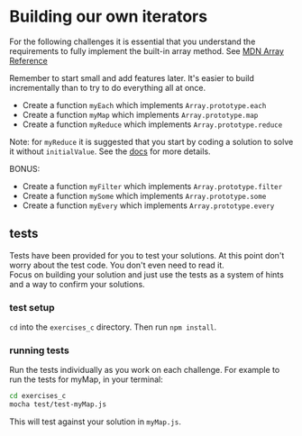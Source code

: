 # Building our own iterators


For the following challenges it is essential that you understand the requirements to fully implement the built-in array method. See [MDN Array Reference](https://developer.mozilla.org/en-US/docs/Web/JavaScript/Reference/Global_Objects/Array)

Remember to start small and add features later. It's easier to build incrementally than to try to do everything all at once.

* Create a function `myEach` which implements `Array.prototype.each`
* Create a function `myMap` which implements `Array.prototype.map`
* Create a function `myReduce` which implements `Array.prototype.reduce`

Note: for `myReduce` it is suggested that you start by coding a solution to solve it without
`initialValue`.  See the [docs](https://developer.mozilla.org/en-US/docs/Web/JavaScript/Reference/Global_Objects/Array/Reduce) for more details.


BONUS:

* Create a function `myFilter` which implements `Array.prototype.filter`
* Create a function `mySome` which implements `Array.prototype.some`
* Create a function `myEvery` which implements `Array.prototype.every`



## tests

Tests have been provided for you to test your solutions.  At this point don't
worry about the test code.  You don't even need to read it.  
Focus on building your solution and just use the tests as a system of hints and
a way to confirm your solutions.


### test setup

`cd` into the `exercises_c` directory.  Then run `npm install`.

### running tests

Run the tests individually as you work on each challenge.  For example to run
the tests for myMap, in your terminal:

```bash
cd exercises_c
mocha test/test-myMap.js
```

This will test against your solution in `myMap.js`.
